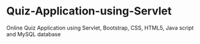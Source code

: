 # Quiz-Application-using-Servlet
Online Quiz Application using Servlet, Bootstrap, CSS, HTML5, Java script and MySQL database
